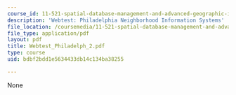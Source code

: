 ```yaml
---
course_id: 11-521-spatial-database-management-and-advanced-geographic-information-systems-spring-2003
description: 'Webtest: Philadelphia Neighborhood Information Systems'
file_location: /coursemedia/11-521-spatial-database-management-and-advanced-geographic-information-systems-spring-2003/bdbf2bdd1e5634433db14c134ba38255_Webtest_Philadelph_2.pdf
file_type: application/pdf
layout: pdf
title: Webtest_Philadelph_2.pdf
type: course
uid: bdbf2bdd1e5634433db14c134ba38255

---
```

None